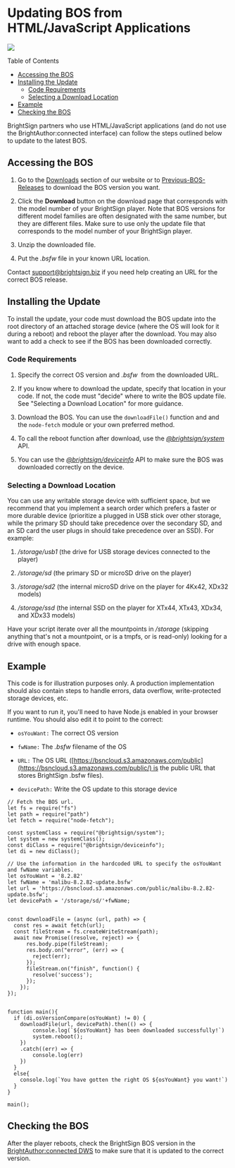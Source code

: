 # Updating BOS from HTML/JavaScript Applications

![](https://brightsign.atlassian.net/wiki/images/icons/grey_arrow_down.png)

Table of Contents

*   [Accessing the BOS](#accessing-the-bos)
*   [Installing the Update](#installing-the-update)
    *   [Code Requirements](#code-requirements)
    *   [Selecting a Download Location](#selecting-a-download-location)
*   [Example](#example)
*   [Checking the BOS](#checking-the-bos)

BrightSign partners who use HTML/JavaScript applications (and do not use the BrightAuthor:connected interface) can follow the steps outlined below to update to the latest BOS. 

## Accessing the BOS

1.  Go to the [Downloads](http://www.brightsign.biz/downloads/overview/) section of our website or to [Previous-BOS-Releases](https://brightsign.atlassian.net/wiki/spaces/DOC/pages/2165178386/Previous+BOS+Releases) to download the BOS version you want. 
    
2.  Click the **Download** button on the download page that corresponds with the model number of your BrightSign player. Note that BOS versions for different model families are often designated with the same number, but they are different files. Make sure to use only the update file that corresponds to the model number of your BrightSign player.
    
3.  Unzip the downloaded file.
    
4.  Put the *.bsfw* file in your known URL location.
    

Contact [support@brightsign.biz](mailto:support@brightsign.biz) if you need help creating an URL for the correct BOS release.

## Installing the Update

To install the update, your code must download the BOS update into the root directory of an attached storage device (where the OS will look for it during a reboot) and reboot the player after the download. You may also want to add a check to see if the BOS has been downloaded correctly.

### Code Requirements

1.  Specify the correct OS version and *.bsfw*  from the downloaded URL.
    
2.  If you know where to download the update, specify that location in your code. If not, the code must "decide" where to write the BOS update file. See "Selecting a Download Location" for more guidance.
    
3.  Download the BOS. You can use the `downloadFile()` function and and the `node-fetch` module or your own preferred method.
    
4.  To call the reboot function after download, use the [*@brightsign/system*](https://docs.brightsign.biz/display/DOC/system) API.
    
5.  You can use the [*@brightsign/deviceinfo*](https://docs.brightsign.biz/display/DOC/deviceinfo) API to make sure the BOS was downloaded correctly on the device.
    

### Selecting a Download Location

You can use any writable storage device with sufficient space, but we recommend that you implement a search order which prefers a faster or more durable device (prioritize a plugged in USB stick over other storage, while the primary SD should take precedence over the secondary SD, and an SD card the user plugs in should take precedence over an SSD). For example:

1.  */storage/usb1* (the drive for USB storage devices connected to the player)
    
2.  */storage/sd* (the primary SD or microSD drive on the player)
    
3.  */storage/sd2* (the internal microSD drive on the player for 4Kx42, XDx32 models)
    
4.  */storage/ssd* (the internal SSD on the player for XTx44, XTx43, XDx34, and XDx33 models)
    

Have your script iterate over all the mountpoints in */storage* (skipping anything that's not a mountpoint, or is a tmpfs, or is read-only) looking for a drive with enough space.

## Example

This code is for illustration purposes only. A production implementation should also contain steps to handle errors, data overflow, write-protected storage devices, etc.

If you want to run it, you'll need to have Node.js enabled in your browser runtime. You should also edit it to point to the correct:

*   `osYouWant:` The correct OS version
    
*   `fwName:` The *.bsfw* filename of the OS
    
*   `URL:` The OS URL ([https://bsncloud.s3.amazonaws.com/public](https://bsncloud.s3.amazonaws.com/public/) is the public URL that stores BrightSign .bsfw files).
    
*   `devicePath:` Write the OS update to this storage device  
    

```
// Fetch the BOS url.
let fs = require("fs")
let path = require("path")
let fetch = require("node-fetch");

const systemClass = require("@brightsign/system");
let system = new systemClass();
const diClass = require("@brightsign/deviceinfo");
let di = new diClass();

// Use the information in the hardcoded URL to specify the osYouWant and fwName variables.
let osYouWant = '8.2.82'
let fwName = 'malibu-8.2.82-update.bsfw'
let url = 'https://bsncloud.s3.amazonaws.com/public/malibu-8.2.82-update.bsfw';
let devicePath = '/storage/sd/'+fwName;


const downloadFile = (async (url, path) => {
  const res = await fetch(url);
  const fileStream = fs.createWriteStream(path);
  await new Promise((resolve, reject) => {
      res.body.pipe(fileStream);
      res.body.on("error", (err) => {
        reject(err);
      });
      fileStream.on("finish", function() {
        resolve('success');
      });
    });
});

 
function main(){
  if (di.osVersionCompare(osYouWant) != 0) {
    downloadFile(url, devicePath).then(() => {
        console.log(`${osYouWant} has been downloaded successfully!`)
        system.reboot();
    })
    .catch((err) => {
        console.log(err)
    })
  }
  else{
    console.log(`You have gotten the right OS ${osYouWant} you want!`)
  }
}

main();
```

## Checking the BOS

After the player reboots, check the BrightSign BOS version in the [BrightAuthor:connected DWS](https://docs.brightsign.biz/display/DOC/Diagnostic+Web+Server#DiagnosticWebServer-Infoinfo) to make sure that it is updated to the correct version.